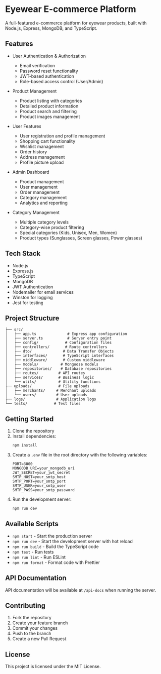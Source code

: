 # Eyewear E-commerce Platform

A full-featured e-commerce platform for eyewear products, built with Node.js, Express, MongoDB, and TypeScript.

## Features

- User Authentication & Authorization
  - Email verification
  - Password reset functionality
  - JWT-based authentication
  - Role-based access control (User/Admin)

- Product Management
  - Product listing with categories
  - Detailed product information
  - Product search and filtering
  - Product images management

- User Features
  - User registration and profile management
  - Shopping cart functionality
  - Wishlist management
  - Order history
  - Address management
  - Profile picture upload

- Admin Dashboard
  - Product management
  - User management
  - Order management
  - Category management
  - Analytics and reporting

- Category Management
  - Multiple category levels
  - Category-wise product filtering
  - Special categories (Kids, Unisex, Men, Women)
  - Product types (Sunglasses, Screen glasses, Power glasses)

## Tech Stack

- Node.js
- Express.js
- TypeScript
- MongoDB
- JWT Authentication
- Nodemailer for email services
- Winston for logging
- Jest for testing

## Project Structure

```
├── src/
│   ├── app.ts              # Express app configuration
│   ├── server.ts           # Server entry point
│   ├── config/            # Configuration files
│   ├── controllers/       # Route controllers
│   ├── dto/              # Data Transfer Objects
│   ├── interfaces/       # TypeScript interfaces
│   ├── middleware/       # Custom middleware
│   ├── models/          # Mongoose models
│   ├── repositories/    # Database repositories
│   ├── routes/         # API routes
│   ├── services/       # Business logic
│   └── utils/          # Utility functions
├── uploads/            # File uploads
│   ├── merchants/     # Merchant uploads
│   └── users/         # User uploads
├── logs/              # Application logs
└── tests/            # Test files
```

## Getting Started

1. Clone the repository
2. Install dependencies:
   ```bash
   npm install
   ```
3. Create a `.env` file in the root directory with the following variables:
   ```
   PORT=3000
   MONGODB_URI=your_mongodb_uri
   JWT_SECRET=your_jwt_secret
   SMTP_HOST=your_smtp_host
   SMTP_PORT=your_smtp_port
   SMTP_USER=your_smtp_user
   SMTP_PASS=your_smtp_password
   ```
4. Run the development server:
   ```bash
   npm run dev
   ```

## Available Scripts

- `npm start` - Start the production server
- `npm run dev` - Start the development server with hot reload
- `npm run build` - Build the TypeScript code
- `npm test` - Run tests
- `npm run lint` - Run ESLint
- `npm run format` - Format code with Prettier

## API Documentation

API documentation will be available at `/api-docs` when running the server.

## Contributing

1. Fork the repository
2. Create your feature branch
3. Commit your changes
4. Push to the branch
5. Create a new Pull Request

## License

This project is licensed under the MIT License. 